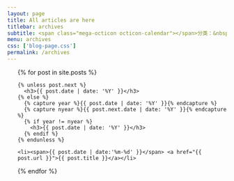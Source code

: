 ```yaml
---
layout: page
title: All articles are here
titlebar: archives
subtitle: <span class="mega-octicon octicon-calendar"></span>分类：&nbsp;&nbsp; <a href ="/tech" class="btn btn-success btn-sm" role="button">技术</a>&nbsp;&nbsp;<a href ="/trival" class="btn btn-success btn-sm" role="button">旅游</a>&nbsp;&nbsp;<a href ="/delicacy" class="btn btn-success btn-sm" role="button">美食</a>&nbsp;&nbsp;<a href ="/collection" class="btn btn-success btn-sm" role="button">资源收藏</a>
menu: archives
css: ['blog-page.css']
permalink: /archives
---
```


<ul class="archives-list">
  {% for post in site.posts %}

    {% unless post.next %}
      <h3>{{ post.date | date: '%Y' }}</h3>
    {% else %}
      {% capture year %}{{ post.date | date: '%Y' }}{% endcapture %}
      {% capture nyear %}{{ post.next.date | date: '%Y' }}{% endcapture %}
      {% if year != nyear %}
        <h3>{{ post.date | date: '%Y' }}</h3>
      {% endif %}
    {% endunless %}

    <li><span>{{ post.date | date:'%m-%d' }}</span> <a href="{{ post.url }}">{{ post.title }}</a></li>
  {% endfor %}
</ul>